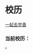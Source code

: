 # 校历

[一起去完善](http://47.97.188.61/about)

### 当前校历：

<img src="https://pb.nichi.co/twelve-orphan-blame" style="zoom:40%;" />
